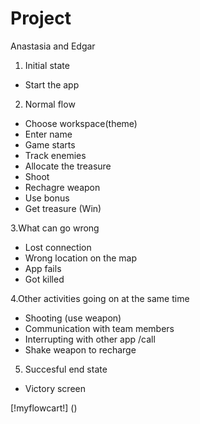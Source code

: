 Project
=======

Anastasia and Edgar

1. Initial state
 - Start the app
2. Normal flow
 - Choose workspace(theme)
 - Enter name
 - Game starts
 - Track enemies 
 - Allocate the treasure
 - Shoot
 - Rechagre weapon
 - Use bonus
 - Get treasure (Win)
 
 
3.What can go wrong
 - Lost connection
 - Wrong location on the map
 - App fails
 - Got killed
 
4.Other activities going on at the same time

 - Shooting (use weapon)
 - Communication with team members 
 - Interrupting with other app /call
 - Shake weapon to recharge

5. Succesful end state
 - Victory screen
 
 [!myflowcart!] ()
